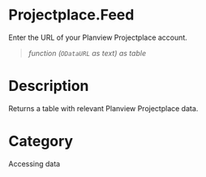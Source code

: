 # Projectplace.Feed
Enter the URL of your Planview Projectplace account.
> _function (<code>ODataURL</code> as text) as table_

# Description 
Returns a table with relevant Planview Projectplace data.
# Category 
Accessing data
